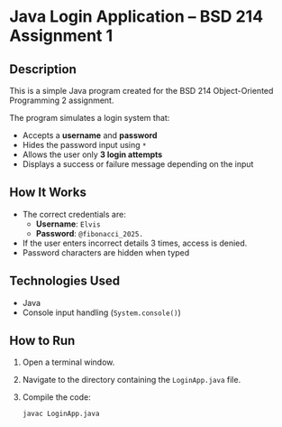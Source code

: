 # Java Login Application – BSD 214 Assignment 1

## Description

This is a simple Java program created for the BSD 214 Object-Oriented Programming 2 assignment.

The program simulates a login system that:
- Accepts a **username** and **password**
- Hides the password input using `*`
- Allows the user only **3 login attempts**
- Displays a success or failure message depending on the input

## How It Works
- The correct credentials are:
  - **Username**: `Elvis`
  - **Password**: `@fibonacci_2025.`
- If the user enters incorrect details 3 times, access is denied.
- Password characters are hidden when typed

## Technologies Used
- Java
- Console input handling (`System.console()`)


## How to Run
1. Open a terminal window.
2. Navigate to the directory containing the `LoginApp.java` file.
3. Compile the code:

   ```bash
   javac LoginApp.java
